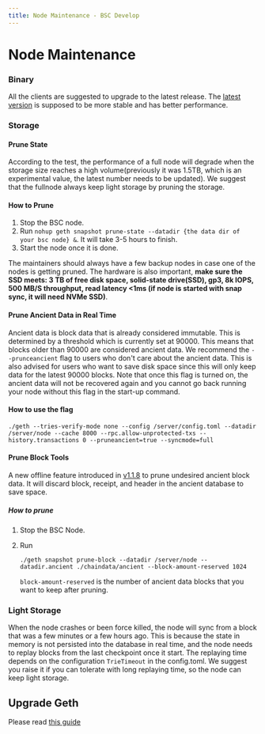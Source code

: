 ```yaml
---
title: Node Maintenance - BSC Develop
---
```


# Node Maintenance
### Binary
All the clients are suggested to upgrade to the latest release. The [latest version](https://github.com/bnb-chain/bsc/releases/latest) is supposed to be more stable and has better performance.

### Storage

#### Prune State

According to the test, the performance of a full node will degrade when the storage size reaches a high volume(previously it was 1.5TB, which is an experimental value, the latest number needs to be updated). We suggest that the fullnode always keep light storage by pruning the storage.

#### How to Prune 

1. Stop the BSC node.
2. Run `nohup geth snapshot prune-state --datadir {the data dir of your bsc node} &`. It will take 3-5 hours to finish.
3. Start the node once it is done.

The maintainers should always have a few backup nodes in case one of the nodes is getting pruned.
The hardware is also important, **make sure the SSD meets: 3 TB of free disk space, solid-state drive(SSD), gp3, 8k IOPS, 500 MB/S throughput, read latency <1ms (if node is started with snap sync, it will need NVMe SSD)**.


#### Prune Ancient Data in Real Time

Ancient data is block data that is already considered immutable. This is determined by a threshold which is currently set at 90000. This means that blocks older than 90000 are considered ancient data. We recommend the `--prunceancient` flag to users who don't care about the ancient data. This is also advised for users who want to save disk space since this will only keep data for the latest 90000 blocks.  Note that once this flag is turned on, the ancient data will not be recovered again and you cannot go back running your node without this flag in the start-up command. 

#### How to use the flag

```
./geth --tries-verify-mode none --config /server/config.toml --datadir /server/node --cache 8000 --rpc.allow-unprotected-txs --history.transactions 0 --pruneancient=true --syncmode=full
```


#### Prune Block Tools

A new offline feature introduced in [v1.1.8](https://github.com/bnb-chain/bsc/releases/tag/v1.1.8) to prune undesired ancient block data. It will discard block, receipt, and header in the ancient database to save space.

##### How to prune

1. Stop the BSC Node.
2. Run 
    ```
    ./geth snapshot prune-block --datadir /server/node --datadir.ancient ./chaindata/ancient --block-amount-reserved 1024
    ```
    
    `block-amount-reserved` is the number of ancient data blocks that you want to keep after pruning. 

### Light Storage
When the node crashes or been force killed, the node will sync from a block that was a few minutes or a few hours ago. This is because the state in memory is not persisted into the database in real time, and the node needs to replay blocks from the last checkpoint once it start. The replaying time depends on the configuration `TrieTimeout` in the config.toml.  We suggest you raise it if you can tolerate with long replaying time, so the node can keep light storage.

## Upgrade Geth

Please read [this guide](upgrade_geth.md)
